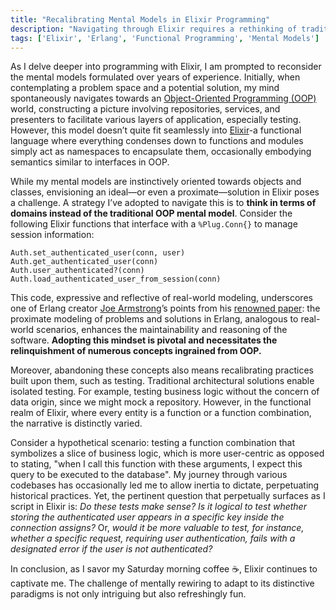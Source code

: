 ```yaml
---
title: "Recalibrating Mental Models in Elixir Programming"
description: "Navigating through Elixir requires a rethinking of traditional OOP mental models, inviting a shift towards domain-centric thinking. Embracing Elixir's functional paradigm offers intriguing challenges and a rewarding, fresh perspective on problem-solving in programming."
tags: ['Elixir', 'Erlang', 'Functional Programming', 'Mental Models']
---
```


As I delve deeper into programming with Elixir, I am prompted to reconsider the mental models formulated over years of experience. Initially, when contemplating a problem space and a potential solution, my mind spontaneously navigates towards an [Object-Oriented Programming (OOP)](https://en.wikipedia.org/wiki/Object-oriented_programming) world, constructing a picture involving repositories, services, and presenters to facilitate various layers of application, especially testing. However, this model doesn’t quite fit seamlessly into [Elixir](https://elixir-lang.org/)-a functional language where everything condenses down to functions and modules simply act as namespaces to encapsulate them, occasionally embodying semantics similar to interfaces in OOP.

While my mental models are instinctively oriented towards objects and classes, envisioning an ideal—or even a proximate—solution in Elixir poses a challenge. A strategy I’ve adopted to navigate this is to **think in terms of domains instead of the traditional OOP mental model**. Consider the following Elixir functions that interface with a `%Plug.Conn{}` to manage session information:

```language-elixir
Auth.set_authenticated_user(conn, user)
Auth.get_authenticated_user(conn)
Auth.user_authenticated?(conn)
Auth.load_authenticated_user_from_session(conn)
```

This code, expressive and reflective of real-world modeling, underscores one of Erlang creator [Joe Armstrong](https://en.wikipedia.org/wiki/Joe_Armstrong_(programmer))’s points from his [renowned paper](https://erlang.org/download/armstrong_thesis_2003.pdf): the proximate modeling of problems and solutions in Erlang, analogous to real-world scenarios, enhances the maintainability and reasoning of the software. **Adopting this mindset is pivotal and necessitates the relinquishment of numerous concepts ingrained from OOP.**

Moreover, abandoning these concepts also means recalibrating practices built upon them, such as testing. Traditional architectural solutions enable isolated testing. For example, testing business logic without the concern of data origin, since we might mock a repository. However, in the functional realm of Elixir, where every entity is a function or a function combination, the narrative is distinctly varied.

Consider a hypothetical scenario: testing a function combination that symbolizes a slice of business logic, which is more user-centric as opposed to stating, "when I call this function with these arguments, I expect this query to be executed to the database". My journey through various codebases has occasionally led me to allow inertia to dictate, perpetuating historical practices. Yet, the pertinent question that perpetually surfaces as I script in Elixir is: *Do these tests make sense?* *Is it logical to test whether storing the authenticated user appears in a specific key inside the connection assigns?* Or, *would it be more valuable to test, for instance, whether a specific request, requiring user authentication, fails with a designated error if the user is not authenticated?*

In conclusion, as I savor my Saturday morning coffee ☕️, Elixir continues to captivate me. The challenge of mentally rewiring to adapt to its distinctive paradigms is not only intriguing but also refreshingly fun.
